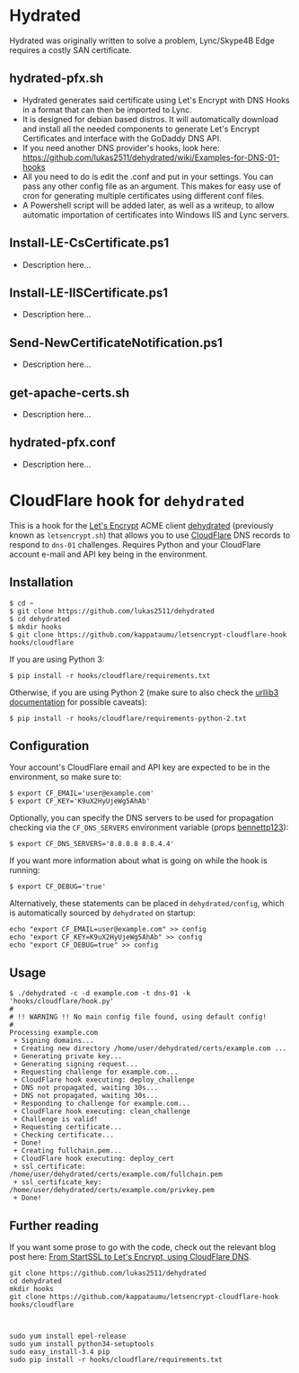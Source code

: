 # Hydrated
Hydrated was originally written to solve a problem, Lync/Skype4B Edge requires a costly SAN certificate.

## hydrated-pfx.sh
- Hydrated generates said certificate using Let's Encrypt with DNS Hooks in a format that can then be imported to Lync.
- It is designed for debian based distros. It will automatically download and install all the needed components to generate Let's Encrypt Certificates and interface with the GoDaddy DNS API.
- If you need another DNS provider's hooks, look here: https://github.com/lukas2511/dehydrated/wiki/Examples-for-DNS-01-hooks
- All you need to do is edit the .conf and put in your settings. You can pass any other config file as an argument. This makes for easy use of cron for generating multiple certificates using different conf files.
- A Powershell script will be added later, as well as a writeup, to allow automatic importation of certificates into Windows IIS and Lync servers.

## Install-LE-CsCertificate.ps1
- Description here...
## Install-LE-IISCertificate.ps1
- Description here...
## Send-NewCertificateNotification.ps1
- Description here...
## get-apache-certs.sh
- Description here...
## hydrated-pfx.conf
- Description here...



# CloudFlare hook for `dehydrated`

This is a hook for the [Let's Encrypt](https://letsencrypt.org/) ACME client [dehydrated](https://github.com/lukas2511/dehydrated) (previously known as `letsencrypt.sh`) that allows you to use [CloudFlare](https://www.cloudflare.com/) DNS records to respond to `dns-01` challenges. Requires Python and your CloudFlare account e-mail and API key being in the environment.

## Installation

```
$ cd ~
$ git clone https://github.com/lukas2511/dehydrated
$ cd dehydrated
$ mkdir hooks
$ git clone https://github.com/kappataumu/letsencrypt-cloudflare-hook hooks/cloudflare
```

If you are using Python 3:
```
$ pip install -r hooks/cloudflare/requirements.txt
```

Otherwise, if you are using Python 2 (make sure to also check the [urllib3 documentation](http://urllib3.readthedocs.org/en/latest/security.html#installing-urllib3-with-sni-support-and-certificates) for possible caveats):

```
$ pip install -r hooks/cloudflare/requirements-python-2.txt
```


## Configuration

Your account's CloudFlare email and API key are expected to be in the environment, so make sure to:

```
$ export CF_EMAIL='user@example.com'
$ export CF_KEY='K9uX2HyUjeWg5AhAb'
```

Optionally, you can specify the DNS servers to be used for propagation checking via the `CF_DNS_SERVERS` environment variable (props [bennettp123](https://github.com/bennettp123)):

```
$ export CF_DNS_SERVERS='8.8.8.8 8.8.4.4'
```

If you want more information about what is going on while the hook is running:

```
$ export CF_DEBUG='true'
```

Alternatively, these statements can be placed in `dehydrated/config`, which is automatically sourced by `dehydrated` on startup:

```
echo "export CF_EMAIL=user@example.com" >> config
echo "export CF_KEY=K9uX2HyUjeWg5AhAb" >> config
echo "export CF_DEBUG=true" >> config
```




## Usage

```
$ ./dehydrated -c -d example.com -t dns-01 -k 'hooks/cloudflare/hook.py'
#
# !! WARNING !! No main config file found, using default config!
#
Processing example.com
 + Signing domains...
 + Creating new directory /home/user/dehydrated/certs/example.com ...
 + Generating private key...
 + Generating signing request...
 + Requesting challenge for example.com...
 + CloudFlare hook executing: deploy_challenge
 + DNS not propagated, waiting 30s...
 + DNS not propagated, waiting 30s...
 + Responding to challenge for example.com...
 + CloudFlare hook executing: clean_challenge
 + Challenge is valid!
 + Requesting certificate...
 + Checking certificate...
 + Done!
 + Creating fullchain.pem...
 + CloudFlare hook executing: deploy_cert
 + ssl_certificate: /home/user/dehydrated/certs/example.com/fullchain.pem
 + ssl_certificate_key: /home/user/dehydrated/certs/example.com/privkey.pem
 + Done!
```

## Further reading
If you want some prose to go with the code, check out the relevant blog post here: [From StartSSL to Let's Encrypt, using CloudFlare DNS](http://kappataumu.com/articles/letsencrypt-cloudflare-dns-01-hook.html).




```
git clone https://github.com/lukas2511/dehydrated
cd dehydrated
mkdir hooks
git clone https://github.com/kappataumu/letsencrypt-cloudflare-hook hooks/cloudflare



sudo yum install epel-release
sudo yum install python34-setuptools
sudo easy_install-3.4 pip
sudo pip install -r hooks/cloudflare/requirements.txt
```
